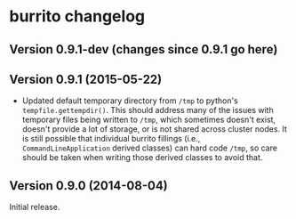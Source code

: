 # burrito changelog

## Version 0.9.1-dev (changes since 0.9.1 go here)

## Version 0.9.1 (2015-05-22)

* Updated default temporary directory from ``/tmp`` to python's ``tempfile.gettempdir()``. This should address many of the issues with temporary files being written to ``/tmp``, which sometimes doesn't exist, doesn't provide a lot of storage, or is not shared across cluster nodes. It is still possible that individual burrito fillings (i.e., ``CommandLineApplication`` derived classes) can hard code ``/tmp``, so care should be taken when writing those derived classes to avoid that.

## Version 0.9.0 (2014-08-04)

Initial release.
